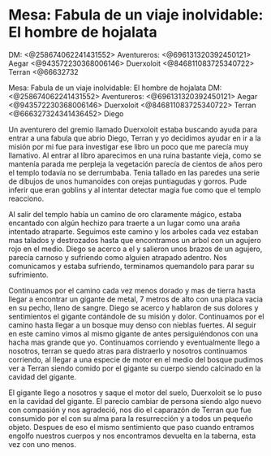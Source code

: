 # Mesa: Fabula de un viaje inolvidable: El hombre de hojalata
DM: <@258674062241431552> 
Aventureros: <@696131320392450121> Aegar <@943572230368006146> Duerxoloit <@846811083725340722> Terran <@66632732

Mesa: Fabula de un viaje inolvidable: El hombre de hojalata
DM: <@258674062241431552> 
Aventureros: <@696131320392450121> Aegar <@943572230368006146> Duerxoloit <@846811083725340722> Terran <@666327324341436452> Diego

Un aventurero del gremio llamado Duerxoloit estaba buscando ayuda para entrar a una fabula que abrio Diego, Terran y yo decidimos ayudar en ir a la misión por mi fue para investigar ese libro un poco que me parecía muy llamativo. Al entrar al libro aparecimos en una ruina bastante vieja, como se mantenía parada me perpleja la vegetación parecía de cientos de años pero el templo todavía no se derrumbaba. Tenia tallado en las paredes una serie de dibujos de unos humanoides con orejas puntiagudas y gorros. Pude inferir que eran goblins y al intentar detectar magia fue como que el templo reacciono.

Al salir del templo había un camino de oro claramente mágico, estaba encantado con algún hechizo para traerte a un lugar como una araña intentado atraparte. Seguimos este camino y los arboles cada vez estaban mas talados y destrozados hasta que encontramos un arbol con un agujero rojo en el medio. Diego se acerco a el y salieron unos brazos de un agujero, parecía carnoso y sufriendo como alguien atrapado adentro. Nos comunicamos y estaba sufriendo, terminamos quemandolo para parar su sufrimiento.

Continuamos por el camino cada vez menos dorado y mas de tierra hasta llegar a encontrar un gigante de metal, 7 metros de alto con una placa vacia en su pecho, lleno de sangre. Diego se acerco y hablaron de sus dolores y sentimientos el gigante contándole de su misión y dolor. Continuamos por el camino hasta llegar a un bosque muy denso con nieblas fuertes. Al seguir en este camino vimos al mismo gigante de antes persiguiéndonos con una hacha mas grande que yo. Continuamos corriendo y eventualmente llego a nosotros, terran se quedo atras para distraerlo y nosotros continuamos corriendo, al llegar a una especie de motor en el medio del bosque pudimos ver a Terran siendo comido por el gigante su cuerpo siendo calcinado en la cavidad del gigante.

El gigante llego a nosotros y saque el motor del suelo, Duerxoloit se lo puso en la cavidad del gigante. El parecio cambiar de persona siendo algo nuevo con compasión y nos agradeció, nos dio el caparazón de Terran que fue consumido por el con su alma para la resurrección y a todos un pequeño objeto. Despues de eso el mismo sentimiento que paso cuando entramos engolfo nuestros cuerpos y nos encontramos devuelta en la taberna, esta vez con uno menos.


